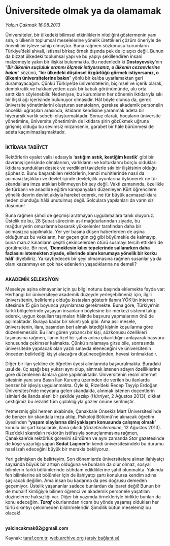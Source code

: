 # Üniversitede olmak ya da olamamak

*Yalçın Çakmak 16.08.2013*

<div class="yazi"><p>Üniversiteler, bir ülkedeki bilimsel etkinliklerin niteliğini göstermenin yanı sıra, o ülkenin toplumsal meselelerine yönelik ürettikleri çözüm öneriyle de önemli bir işleve sahip olmuştur. Buna rağmen sözkonusu kurumların Türkiye’deki ahvali, istisnai birkaç örnek dışında pek de iç açıcı değil. Bunun da bizzat ülkedeki toplumsal yapı ve bu yapıyı şekillendiren insani malzemeyle yakın bir ilişkisi bulunmakta. Bu nedenledir ki <b>Dostoyevsky</b>’nin “<b><i>Bir ülkenin suçluluk oranını ölçmek istiyorsanız, o ülkenin cezaevlerine bakın</i></b>” sözünü, “<b>bir ülkedeki düşünsel özgürlüğü görmek istiyorsanız, o ülkenin üniversitelerine bakın</b>” yönlü bir kalıba uyarlamaktan geri duramayacağım. Çünkü Türkiye’de üniversitelerin, biçimsel ve içerik olarak, demokratik ve hakkaniyetten uzak bir kabak görünümünde, ulu orta sırıttıkları söylenebilir. Nedeniyse, bu kurumların her dönemin iktidarıyla sıkı bir ilişki ağı içerisinde bulunuyor olmasıdır. Hâl böyle olunca da, gerek üniversite yönetimlerini oluşturan senatoların, gerekse akademik personelin öncelikli uğraşıları arasında, iktidarın kendisine yaranmak adeta bir hiyerarşik varlık sebebi oluşturmaktadır. Sonuç olarak, hocaların üniversite yönetimine, üniversite yönetiminin de iktidara şirin gözükmek uğruna girişmiş olduğu bu sevimsiz mizansenin, garabet bir hâle bürünmesi de adeta kaçınılmazlaşmaktadır.</p>
<p></p>
<p><b><br/>İKTİDARA TABİİYET</b></p>
<p>Rektörlerin eyalet valisi edasıyla ‘<b>astığım astık, kestiğim kestik</b>’ gibi bir davranış içerisinde olmalarının, varlıklarını ve koltuklarını borçlu oldukları iktidara sundukları destek ve verdikleri tavizlerle sıkı bir ilişkisinin olduğu şüphesiz. Bunu başarabilen rektörlerin, kendi muhitlerinde nasıl da acımasızlaştıkları ve devlet içinde devletçilik oyunlarına öykünerek ne tür skandallara imza attıkları bilinmeyen bir şey değil. Vakti zamanında, özellikle de türbanlı ve anadilde eğitim kampanyaları düzenleyen Kürt öğrencilere yönelik devrin devlet aklıyla hareket ederek, ne tür büyük acımasızlıklara neden olunduğu hâlâ unutulmuş değil. Solculara yapılanları da varın siz düşünün! </p>
<p>Buna rağmen şimdi de geçmişi aratmayan uygulamalara tanık oluyoruz. Üstelik de bu, 28 Şubat sürecinin asıl mağdurlarından ziyade, bu mağduriyetin omuzlarına basarak yükselenler tarafından daha bir acımasızca yapılmakta. Yer yer basına düşen haberlerden de aşina olduğumuz bu vakaların, her geçen gün çığ gibi büyümekle de kalmayıp, buna maruz kalanların çeşitli çekincelerden ötürü susmayı tercih ettikleri de görülmekte. Bir nevi, ‘<b>Demoklesin kılıcı tepelerinde sallanırken daha fazlasını istemekten ziyade, ellerinde olanı korumaya yönelik bir korku hâli</b>’ diyebiliriz. Ya kaybedecek bir şeyi olmamasına rağmen susanlar ya da olanı kazanmayı en çok hak edenlerin yaşadıklarına ne demeli?</p>
<p></p>
<p><b><br/>AKADEMİK SELEKSİYON</b></p>
<p>Meseleye aşina olmayanlar için şu bilgi notunu başında eklemekte fayda var: Herhangi bir üniversiteye akademik düzeyde yerleşebilmeniz için, ilgili üniversitenin, belirlemiş olduğu kıstasları gösterir ilanını YÖK’ün internet sitesinde 15 gün boyunca yayınlaması gerekmekte. Buna göre, Türkiye’nin farklı bölgelerinde yaşayan insanların böylesine bir merkezî sistemi takip ederek, uygun koşulları taşımaları hâlinde başvuru yapmalarının önü de açılmaktadır. Buraya kadar bir sıkıntı yok gibi. Ama asıl mesele, üniversitenin, ilanı, başından beri almak istediği kişinin koşullarına göre düzenlemesidir. Bu ilanı gören yabancı bir kişi, sözkonusu özellikleri taşımasına rağmen, ilanın özel bir şahıs adına çıkarıldığını anlayarak başvuru konusunda çekimser kalmakta. Çünkü sıralamaya girse bile, sonrasında üniversitede yapılacak olan yazılı sınavda eleneceğini ve üniversitenin önceden belirlediği kişiyi alacağını düşüneceğinden, hevesi kırılmaktadır.</p>
<p>Diğer bir ilan şekline de öğretim üyesi alımlarında başvurulmakta. Buradaki usul de, üç aşağı beş yukarı aynı olup, alınmak istenen adayın özelliklerine göre düzenlenen ilanlara göre yapılmaktadır. Üniversitenin resmî internet sitesinin yanı sıra Basın İlan Kurumu üzerinden de verilen bu ilanlarda benzer bir işleyiş uygulanmakta. Öyle ki, Rize’deki Recep Tayyip Erdoğan Üniversitesi’nde meydana gelen skandalda, alınmak istenen doçentlerin isimleri de ilanda aleni bir şekilde yazılıp (<i>Hürriyet</i>, 2 Ağustos 2013), dikkat çektiğimiz bu rezalet tüm çıplaklığıyla gözler önüne serilmiştir. </p>
<p>Yetmezmiş gibi hemen akabinde, Çanakkale Onsekiz Mart Üniversitesi’nde de benzer bir skandala imza atılıp, Psikoloji Bölümü’ne alınacak öğretim üyesinden “<b>yaşam olaylarına dinî yaklaşım konusunda çalışmış olmak</b>” konulu bir şart koşularak, ilana çıkıldı (<i>Gazetecileronline</i>, 12 Ağustos 2013). Rize’deki skandalın rektörün istifasıyla sonuçlanmasına rağmen, Çanakkale’de rektörlük görevini sürdüren ve aynı zamanda <i>Star</i> gazetesinde de köşe yazarlığı yapan <b>Sedat Laçiner</b>’in kendi üniversitesindeki bu durumu nasıl izah edeceğini büyük bir merakla bekliyoruz. </p>
<p>Yeri gelmişken de belirteyim. Son dönemlerde üniversitelere alınan ilahiyatçı sayısında büyük bir artışın olduğuna ve bunların da olur olmaz, sosyal bilimlerin farklı bölümlerinde istihdam edildiklerine şahit olunmakta. Yakında fen bilimlerine ait bölümler için de ilahiyatçı şartı konulursa kendim adına şaşıracak değilim. Ama insan bu kadarına da pes doğrusu demeden geçemiyor. Üstelik yaşananlar sadece bunlardan da ibaret değil! Bunun bir de muhalif kimliğiyle bilinen öğrenci ve akademik personele yaşatılan düzinelerce haksızlığı var. Diğer bir yazımda örnekleriyle birlikte bunları da konu edeceğim. <b><i>Taraf</i></b> okurlarından ricam bu yönde yaşamış oldukları her türlü sıkıntıyı çekinmeden bildirmeleridir. Şimdilik bütün meselemiz bu olacak! </p><b>
<p><br/>yalcincakmak82@gmail.com</p>
<p></p></b>
</div>

Kaynak: [taraf.com.tr](http://www.taraf.com.tr:80/yalcin-cakmak/makale-universitede-olmak-ya-da-olamamak.htm), [web.archive.org (arşiv bağlantısı)](http://web.archive.org/web/20130819034719/http://www.taraf.com.tr:80/yalcin-cakmak/makale-universitede-olmak-ya-da-olamamak.htm)
